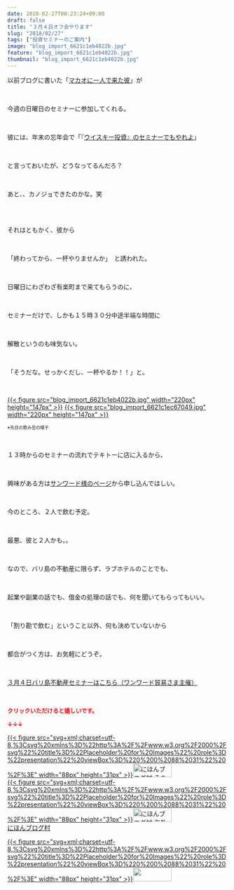 ```yaml
---
date: 2018-02-27T00:23:24+09:00
draft: false
title: "３月４日オフ会やります"
slug: "2018/02/27"
tags: ["投資セミナーのご案内"]
image: "blog_import_6621c1eb4022b.jpg"
feature: "blog_import_6621c1eb4022b.jpg"
thumbnail: "blog_import_6621c1eb4022b.jpg"
---
```

<p>以前ブログに書いた「<a href="https://ameblo.jp/baliclub/entry-12296575500.html" target="_blank">マカオに一人で来た彼</a>」が</p><p> </p><p>今週の日曜日のセミナーに参加してくれる。</p><p> </p><p>彼には、年末の忘年会で「『<a href="https://ameblo.jp/baliclub/entry-12337358627.html" target="_blank">ウイスキー投資』のセミナーでもやれよ</a>」</p><p> </p><p>と言っておいたが、どうなってるんだろ？</p><p> </p><p>あと、、カノジョできたのかな。笑</p><p> </p><p><br/>それはともかく、彼から</p><p> </p><p>「終わってから、一杯やりませんか」　と誘われた。</p><p> </p><p>日曜日にわざわざ有楽町まで来てもらうのに、</p><p> </p><p>セミナーだけで、しかも１５時３０分中途半端な時間に</p><p> </p><p>解散というのも味気ない。</p><p> </p><p>「そうだな。せっかくだし、一杯やるか！！」と。</p><p> </p><p><a href="blog_import_6621c1eb4022b.jpg">{{< figure src="blog_import_6621c1eb4022b.jpg" width="220px" height="147px" >}}</a> <a href="blog_import_6621c1ec67049.jpg">{{< figure src="blog_import_6621c1ec67049.jpg" width="220px" height="147px" >}}</a></p><p><span style="font-size: 0.7em;">※先日の飲み会の様子</span></p><p> </p><p>１３時からのセミナーの流れでテキトーに店に入るから、</p><p> </p><p>興味がある方は<span style="text-decoration: underline;"><a href="04_ek" target="_blank">サンワード様のページ</a></span>から申し込んでほしい。</p><p> </p><p>今のところ、２人で飲む予定。</p><p> </p><p>最悪、彼と２人かも。。</p><p> </p><p>なので、バリ島の不動産に限らず、ラブホテルのことでも、</p><p> </p><p>起業や副業の話でも、借金の処理の話でも、何を聞いてもらってもいい。</p><p> </p><p>「割り勘で飲む」ということ以外、何も決めていないから</p><p> </p><p>都合がつく方は、お気軽にどうぞ。</p><p> </p><p><a href="http://www.sunward-t.co.jp/seminar/2018/03/04_ek/index.html" target="_blank">３月４日バリ島不動産セミナーはこちら（ワンワード貿易さま主催）</a></p><p> </p><p><font color="#ff0000" size="2"><strong>クリックいただけると嬉しいです。</strong></font></p><p><font color="#ff0000" size="2"><strong>↓↓↓</strong></font></p><p><a href="ranking.html?p_cid=01260127" id="&amp;blogmura_banner" target="_blank">{{< figure src="svg+xml;charset=utf-8,%3Csvg%20xmlns%3D%22http%3A%2F%2Fwww.w3.org%2F2000%2Fsvg%22%20title%3D%22Placeholder%20for%20Images%22%20role%3D%22presentation%22%20viewBox%3D%220%200%2088%2031%22%20%2F%3E" width="88px" height="31px" >}}<noscript><img alt="にほんブログ村 その他生活ブログ 不動産投資へ" border="0" height="31" src="https://img-proxy.blog-video.jp/images?url=http%3A%2F%2Flife.blogmura.com%2Fhudousantoushi%2Fimg%2Fhudousantoushi88_31.gif" width="88"></noscript></a><br/><a href="ranking.html?p_cid=01260127" target="_blank">{{< figure src="svg+xml;charset=utf-8,%3Csvg%20xmlns%3D%22http%3A%2F%2Fwww.w3.org%2F2000%2Fsvg%22%20title%3D%22Placeholder%20for%20Images%22%20role%3D%22presentation%22%20viewBox%3D%220%200%2088%2031%22%20%2F%3E" width="88px" height="31px" >}}<noscript><img alt="にほんブログ村 海外生活ブログ バリ島情報へ" border="0" height="31" src="https://img-proxy.blog-video.jp/images?url=http%3A%2F%2Foverseas.blogmura.com%2Fbali%2Fimg%2Fbali88_31.gif" width="88"></noscript></a><br/><a href="ranking.html?p_cid=01260127" target="_blank">にほんブログ村</a></p><p><a href="link.php?1804582" title="人気ブログランキングへ">{{< figure src="svg+xml;charset=utf-8,%3Csvg%20xmlns%3D%22http%3A%2F%2Fwww.w3.org%2F2000%2Fsvg%22%20title%3D%22Placeholder%20for%20Images%22%20role%3D%22presentation%22%20viewBox%3D%220%200%2088%2031%22%20%2F%3E" width="88px" height="31px" >}}<noscript><img border="0" height="31" src="https://blog.with2.net/img/banner/banner_22.gif" width="88"></noscript></a></p><p> </p>

